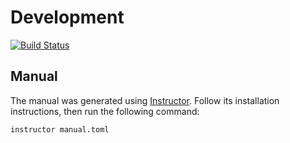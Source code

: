 # Development
[![Build Status](https://travis-ci.org/sparsetech/pine.svg?branch=master)](https://travis-ci.org/sparsetech/pine)

## Manual
The manual was generated using [Instructor](https://github.com/sparsetech/instructor). Follow its installation instructions, then run the following command:

```shell
instructor manual.toml
```
